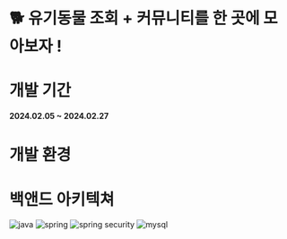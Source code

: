 # 🐕 유기동물 조회 + 커뮤니티를 한 곳에 모아보자 ! 



# 개발 기간
**2024.02.05 ~ 2024.02.27**

# 개발 환경


# 백앤드 아키텍쳐
  

![java](https://img.shields.io/badge/Java-ED8B00?style=for-the-badge&logo=openjdk&logoColor=white)
![spring](https://img.shields.io/badge/Spring-6DB33F?style=for-the-badge&logo=spring&logoColor=white)
![spring security](https://img.shields.io/badge/Spring_Security-6DB33F?style=for-the-badge&logo=Spring-Security&logoColor=white)
![mysql](https://img.shields.io/badge/MySQL-005C84?style=for-the-badge&logo=mysql&logoColor=white)

